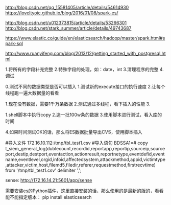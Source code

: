 http://blog.csdn.net/qq_15581405/article/details/54614930
https://loveltyoic.github.io/blog/2016/01/08/spark-es/


http://blog.csdn.net/u012373815/article/details/53266301
http://blog.csdn.net/stark_summer/article/details/49743687

https://www.elastic.co/guide/en/elasticsearch/hadoop/master/spark.html#spark-sql

http://www.ruanyifeng.com/blog/2013/12/getting_started_with_postgresql.html


1.将所有的字段补充完整
2.特殊字段的处理，如：date，int
3.清理程序的完整
4.调试

0.测试不同的数据类型是否可以插入
1.测试新的execute接口的执行速度
2.让每个线程跑一遍大数据量的看看


1.现在没有数据，需要1千万条数据
2.测试通过多线程，看下插入的性能
3.


1.shell脚本中执行copy
2.造一批100w条的数据
3.使用脚本进行测试，看入库的时间

4.如果时间测试OK的话，那么将ES数据批量导出CVS，使用脚本插入

#导入文件
172.16.10.112:/tmp/tbl_test1.csv
#导入语句
BDSSA1=# copy t_siem_general_log(dublecount,recordid,reportapp,reportip,sourceip,sourceport,destip,destport,eventaction,actionresult,reportnetype,eventdefid,eventname,eventlevel,orgid,infoid,affectedsystem,attackmethod,appid,victimtype,attacker,victim,host,filemd5,filedir,referer,requestmethod,firstrecvtime) from '/tmp/tbl_test1.csv' delimiter ',';

sense:
http://172.16.14.21:5601/app/sense

需要安装es的Python插件，这里直接安装的话，那么使用的是最新的版的，看看能不能指定版本：
pip install elasticsearch






